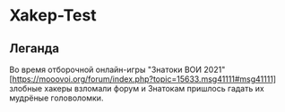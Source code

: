 # Xakep-Test
## Леганда
Во время отборочной онлайн-игры "Знатоки ВОИ 2021"[https://mooovoi.org/forum/index.php?topic=15633.msg41111#msg41111] злобные хакеры взломали форум и Знатокам пришлось гадать их мудрёные головоломки.  

